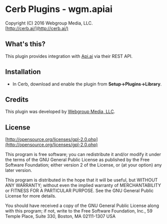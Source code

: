 Cerb Plugins - wgm.apiai
===========================================
Copyright (C) 2016 Webgroup Media, LLC.  
[http://cerb.ai/](http://cerb.ai/)  

What's this?
------------
This plugin provides integration with [Api.ai](https://api.ai) via their REST API.

Installation
------------
* In Cerb, download and enable the plugin from **Setup->Plugins->Library**.

Credits
-------
This plugin was developed by [Webgroup Media, LLC](https://cerb.ai/).

License
-------

[http://opensource.org/licenses/gpl-2.0.php](http://opensource.org/licenses/gpl-2.0.php)  

This program is free software; you can redistribute it and/or modify it under the terms of the GNU General Public License as published by the Free Software Foundation; either version 2 of the License, or (at your option) any later version.

This program is distributed in the hope that it will be useful, but WITHOUT ANY WARRANTY; without even the implied warranty of MERCHANTABILITY or FITNESS FOR A PARTICULAR PURPOSE. See the GNU General Public License for more details.

You should have received a copy of the GNU General Public License along with this program; if not, write to the Free Software Foundation, Inc., 59 Temple Place, Suite 330, Boston, MA 02111-1307 USA
